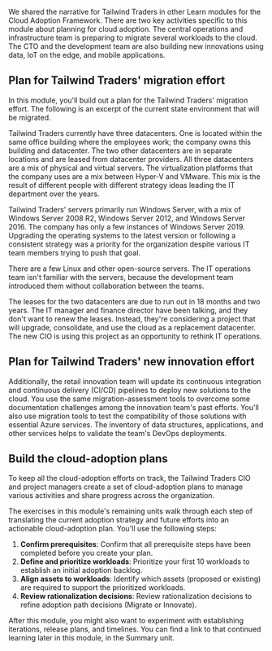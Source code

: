 We shared the narrative for Tailwind Traders in other Learn modules for the Cloud Adoption Framework. There are two key activities specific to this module about planning for cloud adoption. The central operations and infrastructure team is preparing to migrate several workloads to the cloud. The CTO and the development team are also building new innovations using data, IoT on the edge, and mobile applications.

## Plan for Tailwind Traders' migration effort

In this module, you'll build out a plan for the Tailwind Traders' migration effort. The following is an excerpt of the current state environment that will be migrated.

Tailwind Traders currently have three datacenters. One is located within the same office building where the employees work; the company owns this building and datacenter. The two other datacenters are in separate locations and are leased from datacenter providers. All three datacenters are a mix of physical and virtual servers. The virtualization platforms that the company uses are a mix between Hyper-V and VMware. This mix is the result of different people with different strategy ideas leading the IT department over the years.

Tailwind Traders' servers primarily run Windows Server, with a mix of Windows Server 2008 R2, Windows Server 2012, and Windows Server 2016. The company has only a few instances of Windows Server 2019. Upgrading the operating systems to the latest version or following a consistent strategy was a priority for the organization despite various IT team members trying to push that goal.

There are a few Linux and other open-source servers. The IT operations team isn't familiar with the servers, because the development team introduced them without collaboration between the teams.

The leases for the two datacenters are due to run out in 18 months and two years. The IT manager and finance director have been talking, and they don't want to renew the leases. Instead, they're considering a project that will upgrade, consolidate, and use the cloud as a replacement datacenter. The new CIO is using this project as an opportunity to rethink IT operations.

## Plan for Tailwind Traders' new innovation effort

Additionally, the retail innovation team will update its continuous integration and continuous delivery (CI/CD) pipelines to deploy new solutions to the cloud. You use the same migration-assessment tools to overcome some documentation challenges among the innovation team's past efforts. You'll also use migration tools to test the compatibility of those solutions with essential Azure services. The inventory of data structures, applications, and other services helps to validate the team's DevOps deployments.

## Build the cloud-adoption plans

To keep all the cloud-adoption efforts on track, the Tailwind Traders CIO and project managers create a set of cloud-adoption plans to manage various activities and share progress across the organization.

<!-- docutune:casing "Migrate or Innovate" -->

The exercises in this module's remaining units walk through each step of translating the current adoption strategy and future efforts into an actionable cloud-adoption plan. You'll use the following steps:

1. **Confirm prerequisites**: Confirm that all prerequisite steps have been completed before you create your plan.
2. **Define and prioritize workloads**: Prioritize your first 10 workloads to establish an initial adoption backlog.
3. **Align assets to workloads**: Identify which assets (proposed or existing) are required to support the prioritized workloads.
4. **Review rationalization decisions**: Review rationalization decisions to refine adoption path decisions (Migrate or Innovate).

After this module, you might also want to experiment with establishing iterations, release plans, and timelines. You can find a link to that continued learning later in this module, in the Summary unit.
